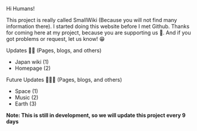Hi Humans!

This project is really called SmallWiki (Because you will not find many information there). I started doing this website before I met Github. Thanks for coming here at my project, because you are supporting us 💖. And if you got problems or request, let us know! 😁

Updates 👨‍💻 (Pages, blogs, and others)

- Japan wiki (1)
- Homepage (2)

Future Updates 👨‍💻🔮 (Pages, blogs, and others)

- Space (1)
- Music (2)
- Earth (3)


**Note: This is still in development, so we will update this project every 9 days**
